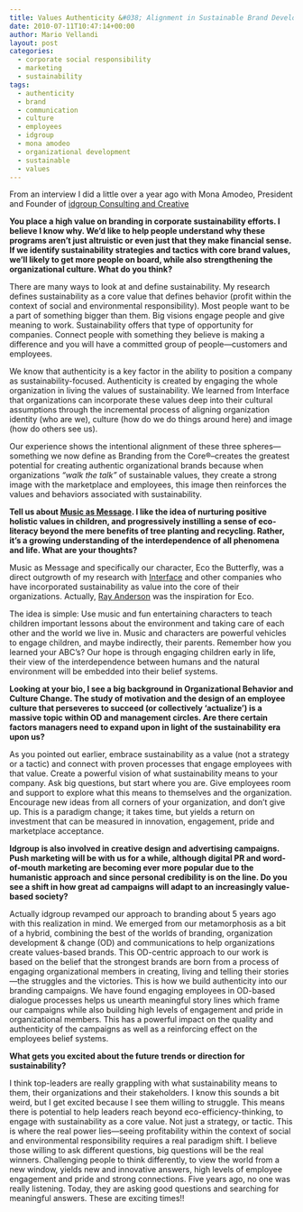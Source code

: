 ```yaml
---
title: Values Authenticity &#038; Alignment in Sustainable Brand Development
date: 2010-07-11T10:47:14+00:00
author: Mario Vellandi
layout: post
categories:
  - corporate social responsibility
  - marketing
  - sustainability
tags:
  - authenticity
  - brand
  - communication
  - culture
  - employees
  - idgroup
  - mona amodeo
  - organizational development
  - sustainable
  - values
---
```

From an interview I did a little over a year ago with Mona Amodeo, President and Founder of [idgroup Consulting and Creative](http://www.idgroupusa.com/)

**You place a high value on branding in corporate sustainability efforts. I believe I know why. We&#8217;d like to help people understand why these programs aren&#8217;t just altruistic or even just that they make financial sense. If we identify sustainability strategies and tactics with core brand values, we&#8217;ll likely to get more people on board, while also strengthening the organizational culture. What do you think?**

There are many ways to look at and define sustainability. My research defines sustainability as a core value that defines behavior (profit within the context of social and environmental responsibility). Most people want to be a part of something bigger than them. Big visions engage people and give meaning to work. Sustainability offers that type of opportunity for companies. Connect people with something they believe is making a difference and you will have a committed group of people—customers and employees.

We know that authenticity is a key factor in the ability to position a company as sustainability-focused. Authenticity is created by engaging the whole organization in living the values of sustainability. We learned from Interface that organizations can incorporate these values deep into their cultural assumptions through the incremental process of aligning organization identity (who are we), culture (how do we do things around here) and image (how do others see us).

Our experience shows the intentional alignment of these three spheres— something we now define as Branding from the Core®&#8211;creates the greatest potential for creating authentic organizational brands because when organizations _“walk the talk”_ of sustainable values, they create a strong image with the marketplace and employees, this image then reinforces the values and behaviors associated with sustainability.

**Tell us about [Music as Message](http://www.musicasmessage.com/). I like the idea of nurturing positive holistic values in children, and progressively instilling a sense of eco-literacy beyond the mere benefits of tree planting and recycling. Rather, it&#8217;s a growing understanding of the interdependence of all phenomena and life. What are your thoughts?**

Music as Message and specifically our character, Eco the Butterfly, was a direct outgrowth of my research with [Interface](http://interfaceraise.com/) and other companies who have incorporated sustainability as value into the core of their organizations. Actually, [Ray Anderson](http://rayanderson.com/) was the inspiration for Eco.

The idea is simple: Use music and fun entertaining characters to teach children important lessons about the environment and taking care of each other and the world we live in. Music and characters are powerful vehicles to engage children, and maybe indirectly, their parents. Remember how you learned your ABC’s? Our hope is through engaging children early in life, their view of the interdependence between humans and the natural environment will be embedded into their belief systems.

**Looking at your bio, I see a big background in Organizational Behavior and Culture Change. The study of motivation and the design of an employee culture that perseveres to succeed (or collectively &#8216;actualize&#8217;) is a massive topic within OD and management circles. Are there certain factors managers need to expand upon in light of the sustainability era upon us?**

As you pointed out earlier, embrace sustainability as a value (not a strategy or a tactic) and connect with proven processes that engage employees with that value. Create a powerful vision of what sustainability means to your company. Ask big questions, but start where you are. Give employees room and support to explore what this means to themselves and the organization. Encourage new ideas from all corners of your organization, and don’t give up. This is a paradigm change; it takes time, but yields a return on investment that can be measured in innovation, engagement, pride and marketplace acceptance.

**Idgroup is also involved in creative design and advertising campaigns. Push marketing will be with us for a while, although digital PR and word-of-mouth marketing are becoming ever more popular due to the humanistic approach and since personal credibility is on the line. Do you see a shift in how great ad campaigns will adapt to an increasingly value-based society?**

Actually idgroup revamped our approach to branding about 5 years ago with this realization in mind. We emerged from our metamorphosis as a bit of a hybrid, combining the best of the worlds of branding, organization development & change (OD) and communications to help organizations create values-based brands. This OD-centric approach to our work is based on the belief that the strongest brands are born from a process of engaging organizational members in creating, living and telling their stories—the struggles and the victories. This is how we build authenticity into our branding campaigns. We have found engaging employees in OD-based dialogue processes helps us unearth meaningful story lines which frame our campaigns while also building high levels of engagement and pride in organizational members. This has a powerful impact on the quality and authenticity of the campaigns as well as a reinforcing effect on the employees belief systems.

**What gets you excited about the future trends or direction for sustainability?**

I think top-leaders are really grappling with what sustainability means to them, their organizations and their stakeholders. I know this sounds a bit weird, but I get excited because I see them willing to struggle. This means there is potential to help leaders reach beyond eco-efficiency-thinking, to engage with sustainability as a core value. Not just a strategy, or tactic. This is where the real power lies—seeing profitability within the context of social and environmental responsibility requires a real paradigm shift. I believe those willing to ask different questions, big questions will be the real winners. Challenging people to think differently, to view the world from a new window, yields new and innovative answers, high levels of employee engagement and pride and strong connections. Five years ago, no one was really listening. Today, they are asking good questions and searching for meaningful answers. These are exciting times!!
